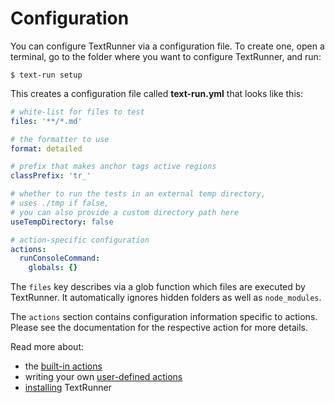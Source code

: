 # Configuration

You can configure TextRunner via a configuration file.
To create one, open a terminal,
<a class="tr_cdIntoSetupExample">go to the folder</a>
where you want to configure TextRunner, and run:

<a class="tr_runConsoleCommand">

```
$ text-run setup
````
</a>

This creates a configuration file called
<a class="tr_verifyWorkspaceFileContent">
__text-run.yml__ that looks like this:

```yml
# white-list for files to test
files: '**/*.md'

# the formatter to use
format: detailed

# prefix that makes anchor tags active regions
classPrefix: 'tr_'

# whether to run the tests in an external temp directory,
# uses ./tmp if false,
# you can also provide a custom directory path here
useTempDirectory: false

# action-specific configuration
actions:
  runConsoleCommand:
    globals: {}
````

</a>

The `files` key describes via a glob function
which files are executed by TextRunner.
It automatically ignores hidden folders as well as `node_modules`.

The `actions` section contains configuration information specific to actions.
Please see the documentation for the respective action for more details.

Read more about:
- the [built-in actions](built-in-actions.md)
- writing your own [user-defined actions](user-defined-actions.md)
- [installing](installation.md) TextRunner

